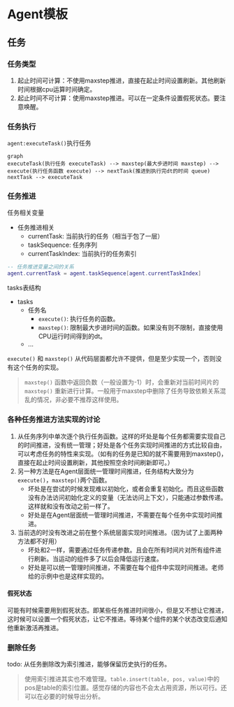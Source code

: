 # Agent模板

## 任务

### 任务类型
1. 起止时间可计算：不使用maxstep推进，直接在起止时间设置刷新。其他刷新时间根据cpu运算时间确定。
2. 起止时间不可计算：使用maxstep推进。可以在一定条件设置假死状态。要注意唤醒。

### 任务执行
`agent:executeTask()`执行任务

```mermaid
graph
executeTask(执行任务 executeTask) --> maxstep(最大步进时间 maxstep) --> execute(执行任务函数 execute) --> nextTask(推进到执行完dt的时间 queue)
nextTask --> executeTask
```

### 任务推进
任务相关变量
- 任务推进相关
  - currentTask: 当前执行的任务（相当于包了一层）
  - taskSequence: 任务序列
  - currentTaskIndex: 当前执行的任务索引

```lua
-- 任务推进变量之间的关系
agent.currentTask = agent.taskSequence[agent.currentTaskIndex]
```

tasks表结构
- tasks
  - 任务名
    - `execute()`: 执行任务的函数。
    - `maxstep()`: 限制最大步进时间的函数。如果没有则不限制，直接使用CPU运行时间得到的dt。
  - ...

`execute()` 和 `maxstep()` 从代码层面都允许不提供，但是至少实现一个，否则没有这个任务的实现。

> `maxstep()` 函数中返回负数（一般设置为-1）时，会重新对当前时间片的 `maxstep()` 重新进行计算。一般用于maxstep中删除了任务导致依赖关系混乱的情况，非必要不推荐这样使用。

### 各种任务推进方法实现的讨论
1. 从任务序列中单次逐个执行任务函数。这样的坏处是每个任务都需要实现自己的时间推进，没有统一管理；好处是各个任务实现时间推进的方式比较自由，可以考虑任务的特性来实现。（如有的任务是已知的就不需要用到maxstep()，直接在起止时间设置刷新，其他按照空余时间刷新即可。）
2. 另一种方法是在Agent层面统一管理时间推进，任务结构大致分为`execute()`，`maxstep()`两个函数。
    - 坏处是在尝试的时候发现难以初始化，或者会重复初始化。而且这些函数没有办法访问初始化定义的变量（无法访问上下文），只能通过参数传递。这样就和没有改动之前一样了。
    - 好处是在Agent层面统一管理时间推进，不需要在每个任务中实现时间推进。
3. 当前选的时没有改进之前在整个系统层面实现时间推进。（因为试了上面两种方法都不好用）
    - 坏处和2一样，需要通过任务传递参数。且会在所有时间片对所有组件进行刷新。当运动的组件多了以后会降低运行速度。
    - 好处是可以统一管理时间推进，不需要在每个组件中实现时间推进。老师给的示例中也是这样实现的。

#### 假死状态
可能有时候需要用到假死状态。即某些任务推进时间很小，但是又不想让它推进，这时候可以设置一个假死状态，让它不推进。等待某个组件的某个状态改变后通知他重新激活再推进。

### 删除任务
todo: 从任务删除改为索引推进，能够保留历史执行的任务。
> 使用索引推进其实也不难管理。`table.insert(table, pos, value)`中的pos是table的索引位置。感觉存储的内容也不会太占用资源，所以可行。还可以在必要的时候导出分析。
